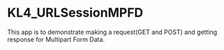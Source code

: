 # KL4_URLSessionMPFD
This app is to demonstrate making a request(GET and POST) and getting response for Multipart Form Data.
